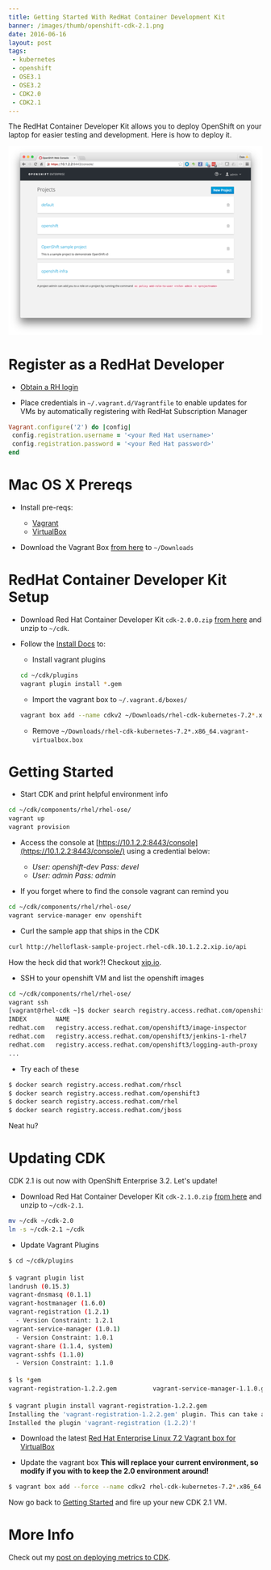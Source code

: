 ```yaml
---
title: Getting Started With RedHat Container Development Kit
banner: /images/thumb/openshift-cdk-2.1.png
date: 2016-06-16
layout: post
tags:
 - kubernetes
 - openshift
 - OSE3.1
 - OSE3.2
 - CDK2.0
 - CDK2.1
---
```


The RedHat Container Developer Kit allows you to deploy OpenShift on your laptop for easier testing and development. Here is how to deploy it.

[![OpenShift CDK](/images/thumb/openshift-cdk-2.1.png)](/images/openshift-cdk-2.1.png)

# Register as a RedHat Developer #

- [Obtain a RH login](http://developers.redhat.com/)

- Place credentials in `~/.vagrant.d/Vagrantfile` to enable updates for VMs by automatically registering with RedHat Subscription Manager

```ruby
Vagrant.configure('2') do |config|
 config.registration.username = '<your Red Hat username>'
 config.registration.password = '<your Red Hat password>'
end
```

# Mac OS X Prereqs #

- Install pre-reqs:
    - [Vagrant](https://www.vagrantup.com/)
    - [VirtualBox](https://www.virtualbox.org/wiki/Downloads)

- Download the Vagrant Box [from here](http://developers.redhat.com/products/cdk/get-started/) to `~/Downloads`

# RedHat Container Developer Kit Setup #

- Download Red Hat Container Developer Kit `cdk-2.0.0.zip` [from here](http://developers.redhat.com/downloads/) and unzip to `~/cdk`.

- Follow the [Install Docs](https://access.redhat.com/documentation/en/red-hat-enterprise-linux-atomic-host/version-7/container-development-kit-installation-guide/) to:

    - Install vagrant plugins

    ```bash
    cd ~/cdk/plugins
    vagrant plugin install *.gem
    ```

    - Import the vagrant box to `~/.vagrant.d/boxes/`

    ```bash
    vagrant box add --name cdkv2 ~/Downloads/rhel-cdk-kubernetes-7.2*.x86_64.vagrant-virtualbox.box
    ```

    - Remove `~/Downloads/rhel-cdk-kubernetes-7.2*.x86_64.vagrant-virtualbox.box`

# Getting Started #

- Start CDK and print helpful environment info

```bash
cd ~/cdk/components/rhel/rhel-ose/
vagrant up
vagrant provision
```

- Access the console at [https://10.1.2.2:8443/console](https://10.1.2.2:8443/console/) using a credential below:
  - *User:* _openshift-dev_ *Pass:* _devel_
  - *User:* _admin_ *Pass:* _admin_

- If you forget where to find the console vagrant can remind you

```bash
cd ~/cdk/components/rhel/rhel-ose/
vagrant service-manager env openshift
```

- Curl the sample app that ships in the CDK

```bash
curl http://helloflask-sample-project.rhel-cdk.10.1.2.2.xip.io/api
```

How the heck did that work?! Checkout [xip.io](http://xip.io).

- SSH to your openshift VM and list the openshift images

```bash
cd ~/cdk/components/rhel/rhel-ose/
vagrant ssh
[vagrant@rhel-cdk ~]$ docker search registry.access.redhat.com/openshift3
INDEX        NAME                                                              DESCRIPTION                                     STARS     OFFICIAL   AUTOMATED
redhat.com   registry.access.redhat.com/openshift3/image-inspector             Image Inspector can extract the RPM compos...   0
redhat.com   registry.access.redhat.com/openshift3/jenkins-1-rhel7             Jenkins image which can be used to set up ...   0
redhat.com   registry.access.redhat.com/openshift3/logging-auth-proxy          Container used to enable authorization and...   0
...
```

- Try each of these

```bash
$ docker search registry.access.redhat.com/rhscl
$ docker search registry.access.redhat.com/openshift3
$ docker search registry.access.redhat.com/rhel
$ docker search registry.access.redhat.com/jboss
```

Neat hu?

# Updating CDK #

CDK 2.1 is out now with OpenShift Enterprise 3.2. Let's update!


- Download Red Hat Container Developer Kit `cdk-2.1.0.zip` [from here](http://developers.redhat.com/downloads/) and unzip to `~/cdk-2.1`.

```bash
mv ~/cdk ~/cdk-2.0
ln -s ~/cdk-2.1 ~/cdk
```

- Update Vagrant Plugins

```bash
$ cd ~/cdk/plugins

$ vagrant plugin list
landrush (0.15.3)
vagrant-dnsmasq (0.1.1)
vagrant-hostmanager (1.6.0)
vagrant-registration (1.2.1)
  - Version Constraint: 1.2.1
vagrant-service-manager (1.0.1)
  - Version Constraint: 1.0.1
vagrant-share (1.1.4, system)
vagrant-sshfs (1.1.0)
  - Version Constraint: 1.1.0

$ ls *gem
vagrant-registration-1.2.2.gem          vagrant-service-manager-1.1.0.gem       vagrant-sshfs-1.1.0.gem

$ vagrant plugin install vagrant-registration-1.2.2.gem
Installing the 'vagrant-registration-1.2.2.gem' plugin. This can take a few minutes...
Installed the plugin 'vagrant-registration (1.2.2)'!
```

- Download the latest [Red Hat Enterprise Linux 7.2 Vagrant box for VirtualBox](http://developers.redhat.com/products/cdk/get-started/)

- Update the vagrant box **This will replace your current environment, so modify if you with to keep the 2.0 environment around!**

```bash
$ vagrant box add --force --name cdkv2 rhel-cdk-kubernetes-7.2*.x86_64.vagrant-virtualbox.box
```

Now go back to [Getting Started](#getting-started) and fire up your new CDK 2.1 VM.

# More Info #

Check out my [post on deploying metrics to CDK](http://guifreelife.com/blog/2016/06/16/Deploy-Hawkular-Metrics-in-CDK-2.0-OpenShift-3.1).
